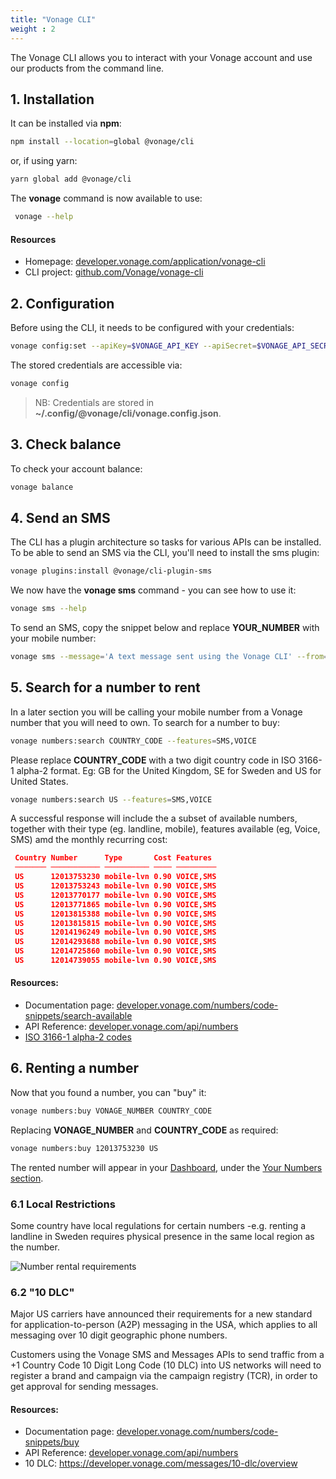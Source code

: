 ```yaml
---
title: "Vonage CLI"
weight : 2
---
```


The Vonage CLI allows you to interact with your Vonage account and use our products from the command line.

## 1. Installation

It can be installed via **npm**:

```sh
npm install --location=global @vonage/cli
```

or, if using yarn:

```sh
yarn global add @vonage/cli
```

The **vonage** command is now available to use:

```sh
 vonage --help
```

#### Resources

- Homepage: [developer.vonage.com/application/vonage-cli](https://developer.vonage.com/application/vonage-cli)
- CLI project: [github.com/Vonage/vonage-cli](https://github.com/Vonage/vonage-cli)


## 2. Configuration

Before using the CLI, it needs to be configured with your credentials:

```sh
vonage config:set --apiKey=$VONAGE_API_KEY --apiSecret=$VONAGE_API_SECRET
```

The stored credentials are accessible via:

```sh
vonage config
```

> NB: Credentials are stored in **~/.config/@vonage/cli/vonage.config.json**.

## 3. Check balance

To check your account balance:

```sh
vonage balance
```

## 4. Send an SMS

The CLI has a plugin architecture so tasks for various APIs can be installed. To be able to send an SMS via the CLI, you'll need to install the sms plugin:

```sh
vonage plugins:install @vonage/cli-plugin-sms
```

We now have the **vonage sms** command - you can see how to use it:

```sh
vonage sms --help
```

To send an SMS, copy the snippet below and replace **YOUR_NUMBER** with your mobile number:

```sh
vonage sms --message='A text message sent using the Vonage CLI' --from=Vonage --to=YOUR_NUMBER
```

## 5. Search for a number to rent

In a later section you will be calling your mobile number from a Vonage number that you will need to own. To search for a number to buy:

```sh
vonage numbers:search COUNTRY_CODE --features=SMS,VOICE
```

Please replace **COUNTRY_CODE** with a two digit country code in ISO 3166-1 alpha-2 format. Eg: GB for the United Kingdom, SE for Sweden and US for United States.

```sh
vonage numbers:search US --features=SMS,VOICE
```

A successful response will include the a subset of available numbers, together with their type (eg. landline, mobile), features available (eg, Voice, SMS) amd the monthly recurring cost:

```json
 Country Number      Type       Cost Features  
 ─────── ─────────── ────────── ──── ───────── 
 US      12013753230 mobile-lvn 0.90 VOICE,SMS 
 US      12013753243 mobile-lvn 0.90 VOICE,SMS 
 US      12013770177 mobile-lvn 0.90 VOICE,SMS 
 US      12013771865 mobile-lvn 0.90 VOICE,SMS 
 US      12013815388 mobile-lvn 0.90 VOICE,SMS 
 US      12013815815 mobile-lvn 0.90 VOICE,SMS 
 US      12014196249 mobile-lvn 0.90 VOICE,SMS 
 US      12014293688 mobile-lvn 0.90 VOICE,SMS 
 US      12014725860 mobile-lvn 0.90 VOICE,SMS 
 US      12014739055 mobile-lvn 0.90 VOICE,SMS 
```

#### Resources:

- Documentation page: [developer.vonage.com/numbers/code-snippets/search-available](https://developer.vonage.com/numbers/code-snippets/bsearch-availableuy)
- API Reference: [developer.vonage.com/api/numbers](https://developer.vonage.com/api/numbers)
- [ISO 3166-1 alpha-2 codes](https://en.wikipedia.org/wiki/ISO_3166-1_alpha-2#Current_codes)

## 6. Renting a number

Now that you found a number, you can "buy" it:

```sh
vonage numbers:buy VONAGE_NUMBER COUNTRY_CODE
```

Replacing **VONAGE_NUMBER** and **COUNTRY_CODE** as required:

```sh
vonage numbers:buy 12013753230 US
```

The rented number will appear in your [Dashboard](https://dashboard.vonage.com), under the [Your Numbers section](https://dashboard.nexmo.com/your-numbers).

### 6.1 Local Restrictions

Some country have local regulations for certain numbers -e.g. renting a landline in Sweden requires physical presence in the same local region as the number.

![Number rental requirements](/intro/app_numbers_reqs.png?classes=thumbnail_lg)

### 6.2 "10 DLC"

Major US carriers have announced their requirements for a new standard for application-to-person (A2P) messaging in the USA, which applies to all messaging over 10 digit geographic phone numbers.

Customers using the Vonage SMS and Messages APIs to send traffic from a +1 Country Code 10 Digit Long Code (10 DLC) into US networks will need to register a brand and campaign via the campaign registry (TCR), in order to get approval for sending messages.

#### Resources:

- Documentation page: [developer.vonage.com/numbers/code-snippets/buy](https://developer.vonage.com/numbers/code-snippets/buy)
- API Reference: [developer.vonage.com/api/numbers](https://developer.vonage.com/api/numbers)
- 10 DLC: https://developer.vonage.com/messages/10-dlc/overview
